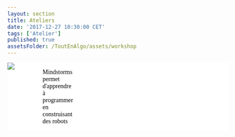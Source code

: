 ```yaml
---
layout: section
title: Ateliers
date: '2017-12-27 10:30:00 CET'
tags: ['Atelier']
published: true
assetsFolder: /ToutEnAlgo/assets/workshop
---
```


<div style="border-color:white;background-color:white;">
  <div style="width:75;float:left;">
    <a alt="mindstorms" href="mindstorms"><img src="{{page.assetsFolder}}/logo-mindstorms-150x150.png" /></a>
  </div>

  <div style="width:75;margin-left:5px;float:left;">
  <p style="color:black;font-family:Verdana;vertical-align:center">
    Mindstorms permet d'apprendre à programmer en construisant des robots
  </p>
  </div>

  <div style="clear: both;">
  </div>

</div>
